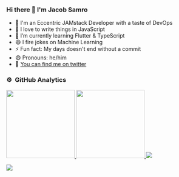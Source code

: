 ### Hi there 👋 I'm Jacob Samro

- 🔭 I'm an Eccentric JAMstack Developer with a taste of DevOps
- 🌱 I love to write things in JavaScript
- 🌱 I’m currently learning Flutter & TypeScript
- 😄 I fire jokes on Machine Learning
- ⚡ Fun fact: My days doesn't end without a commit
- 😄 Pronouns: he/him
- 🦜 [You can find me on twitter](https://twitter.com/jacobsamro)


### ⚙️ &nbsp;GitHub Analytics

<a href="https://github.com/jacobsamro">
  <img height="180em" src="https://github-readme-stats-eight-theta.vercel.app/api?username=jacobsamro&show_icons=true&include_all_commits=true&count_private=true"/>
  <img height="180em" src="https://github-readme-stats-eight-theta.vercel.app/api/top-langs/?username=jacobsamro&layout=compact&exclude_lang=java+makefile"/>
</a>


<img src="https://komarev.com/ghpvc/?username=jacobsamro">

![](https://hit.yhype.me/github/profile?user_id=5327489)
